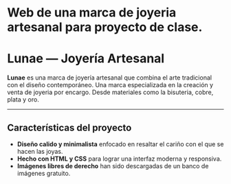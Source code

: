 # Web de una marca de joyeria artesanal para proyecto de clase.

# Lunae — Joyería Artesanal

**Lunae** es una marca de joyería artesanal que combina el arte tradicional con el diseño contemporáneo. Una marca especializada en la creación y venta de joyeria por encargo. Desde materiales como la bisuteria, cobre, plata y oro.

---

## Características del proyecto

- **Diseño calido y minimalista** enfocado en resaltar el cariño con el que se hacen las joyas.
- **Hecho con HTML y CSS** para lograr una interfaz moderna y responsiva.
- **Imágenes libres de derecho** han sido descargadas de un banco de imágenes gratuito. 
